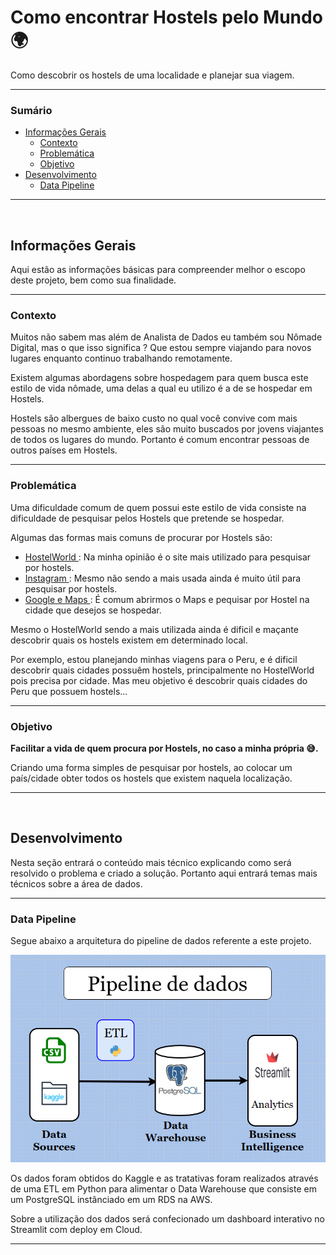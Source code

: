 <h1> Como encontrar Hostels pelo Mundo 🌍</h1>
<p> Como descobrir os hostels de uma localidade e planejar sua viagem.</p>

<hr>

<h3> Sumário </h3>
<ul>
    <li> <a href='info'> Informações Gerais </a>
        <ul>
            <li> <a href='#contexto'> Contexto </a> </li>
            <li> <a href='#problema'> Problemática </a> </li>
            <li> <a href='#objetivo'> Objetivo </a> </li>
        </ul>
    </li>
    <li> 
        <a href='desenvolvimento'> Desenvolvimento </a>
        <ul>
            <li> <a href='#pipeline'> Data Pipeline  </a> </li>
        </ul>
    </li>
</ul>

<hr>

<br>

<h2 id='info'> Informações Gerais  </h2>
<p>
    Aqui estão as informações básicas para compreender melhor o escopo deste projeto, bem como sua finalidade.
</p>

<hr>

<h3 id='contexto'> Contexto </h3>
<p> 
    Muitos não sabem mas além de Analista de Dados eu também sou Nômade Digital, mas o que isso significa ? Que estou sempre viajando para novos lugares enquanto continuo trabalhando remotamente. 
</p>
<p>
    Existem algumas abordagens sobre hospedagem para quem busca este estilo de vida nômade, uma delas a qual eu utilizo é a de se hospedar em Hostels. 
</p>
<p>
    Hostels são albergues de baixo custo no qual você convive com mais pessoas no mesmo ambiente, eles são muito buscados por jovens viajantes de todos os lugares do mundo. Portanto é comum encontrar pessoas de outros países em Hostels.  
</p>

<hr>

<h3 id = 'problema'> Problemática </h3>

<p>
    Uma dificuldade comum de quem possui este estilo de vida consiste na dificuldade de pesquisar pelos Hostels que pretende se hospedar.
</p>
<p>
    Algumas das formas mais comuns de procurar por Hostels são:
</p>
<ul>
    <li> 
    <a href=''> HostelWorld </a>: Na minha opinião é o site mais utilizado para pesquisar por hostels. 
    </li>
    <li> 
    <a href=''> Instagram </a>: Mesmo não sendo a mais usada ainda é muito útil para pesquisar por hostels.
    </li>
    <li>
    <a href=''> Google e Maps </a>: É comum abrirmos o Maps e pequisar por Hostel na cidade que desejos se hospedar.
    </li>
</ul>
<p>
    Mesmo o HostelWorld sendo a mais utilizada ainda é dificil e maçante descobrir quais os hostels existem em determinado local.
</p>
<p>
    Por exemplo, estou planejando minhas viagens para o Peru, e é dificil descobrir quais cidades possuêm hostels, principalmente no HostelWorld pois precisa por cidade. Mas meu objetivo é descobrir quais cidades do Peru que possuem hostels...
</p>

<hr>

<h3 id = 'objetivo'> Objetivo </h3>
<p>
    <b> Facilitar a vida de quem procura por Hostels, no caso a minha própria 😅.</b>
</p>
<p>
    Criando uma forma simples de pesquisar por hostels, ao colocar um país/cidade obter todos os hostels que existem naquela localização.
</p>

<hr>

<br>

<h2 id='info'> Desenvolvimento  </h2>
<p>
    Nesta seção entrará o conteúdo mais técnico explicando como será resolvido o problema e criado a solução. Portanto aqui entrará temas mais técnicos sobre a área de dados. 
</p>

<hr>

<h3 id='pipeline'> Data Pipeline  </h3>
<p>
    Segue abaixo a arquitetura do pipeline de dados referente a este projeto.
</p>
<img src='pipeline.png'>
<p>
    Os dados foram obtidos do Kaggle e as tratativas foram realizados através de uma ETL em Python para alimentar o Data Warehouse que consiste em um PostgreSQL instânciado em um RDS na AWS. 
</p>
<p>
    Sobre a utilização dos dados será confecionado um dashboard interativo no Streamlit com deploy em Cloud.
</p>

<hr>